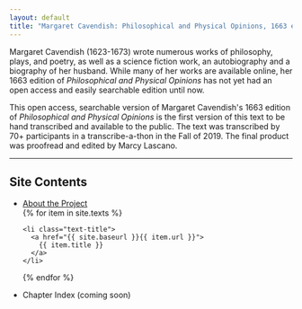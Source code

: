 ```yaml
---
layout: default
title: "Margaret Cavendish: Philosophical and Physical Opinions, 1663 edition"
---
```

Margaret Cavendish (1623-1673) wrote numerous works of philosophy, plays, and poetry, as well as a science fiction work, an autobiography and a biography of her husband. While many of her works are available online, her 1663 edition of *Philosophical and Physical Opinions* has not yet had an open access and easily searchable edition until now.

This open access, searchable version of Margaret Cavendish's 1663 edition of *Philosophical and Physical Opinions* is the first version of this text to be hand transcribed and available to the public. The text was transcribed by 70+ participants in a transcribe-a-thon in the Fall of 2019. The final product was proofread and edited by Marcy Lascano. 

<hr>

<div class="toc">
  <h2>Site Contents</h2>
  <ul class="texts">
    <li class="text-title"><a href="./about">About the Project</a></li>
  {% for item in site.texts %}
  
    <li class="text-title">
      <a href="{{ site.baseurl }}{{ item.url }}">
        {{ item.title }}
      </a>
    </li>
  {% endfor %}
  <li class="text-title">Chapter Index (coming soon)</li>
  </ul>
</div>



